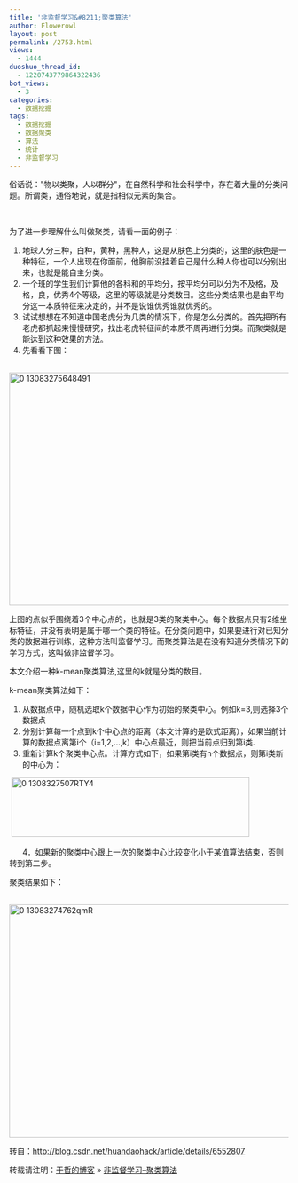 ```yaml
---
title: '非监督学习&#8211;聚类算法'
author: Flowerowl
layout: post
permalink: /2753.html
views:
  - 1444
duoshuo_thread_id:
  - 1220743779864322436
bot_views:
  - 3
categories:
  - 数据挖掘
tags:
  - 数据挖掘
  - 数据聚类
  - 算法
  - 统计
  - 非监督学习
---
```

俗话说："物以类聚，人以群分"，在自然科学和社会科学中，存在着大量的分类问题。所谓类，通俗地说，就是指相似元素的集合。

 

为了进一步理解什么叫做聚类，请看一面的例子：

1.  地球人分三种，白种，黄种，黑种人，这是从肤色上分类的，这里的肤色是一种特征，一个人出现在你面前，他胸前没挂着自己是什么种人你也可以分别出来，也就是能自主分类。
2.  一个班的学生我们计算他的各科和的平均分，按平均分可以分为不及格，及格，良，优秀4个等级，这里的等级就是分类数目。这些分类结果也是由平均分这一本质特征来决定的，并不是说谁优秀谁就优秀的。
3.  试试想想在不知道中国老虎分为几类的情况下，你是怎么分类的。首先把所有老虎都抓起来慢慢研究，找出老虎特征间的本质不周再进行分类。而聚类就是能达到这种效果的方法。
4.  先看看下图：

 <img title="0_13083275648491.gif" src="http://lazynight.me/wp-content/uploads/2012/12/0_13083275648491.gif" alt="0 13083275648491" width="561" height="420" border="0" />

上图的点似乎围绕着3个中心点的，也就是3类的聚类中心。每个数据点只有2维坐标特征，并没有表明是属于哪一个类的特征。在分类问题中，如果要进行对已知分类的数据进行训练，这种方法叫监督学习。而聚类算法是在没有知道分类情况下的学习方式，这叫做非监督学习。

本文介绍一种k-mean聚类算法,这里的k就是分类的数目。

k-mean聚类算法如下：

1.  从数据点中，随机选取k个数据中心作为初始的聚类中心。例如k=3,则选择3个数据点
2.  分别计算每一个点到k个中心点的距离（本文计算的是欧式距离），如果当前计算的数据点离第i个（i=1,2,…,k）中心点最近，则把当前点归到第i类.
3.  重新计算k个聚类中心点。计算方式如下，如果第i类有n个数据点，则第i类新的中心为：

 <img title="0_1308327507RTY4.gif" src="http://lazynight.me/wp-content/uploads/2012/12/0_1308327507RTY4.gif" alt="0 1308327507RTY4" width="429" height="107" border="0" />

      4．如果新的聚类中心跟上一次的聚类中心比较变化小于某值算法结束，否则转到第二步。

聚类结果如下：

 <img title="0_13083274762qmR.gif" src="http://lazynight.me/wp-content/uploads/2012/12/0_13083274762qmR.gif" alt="0 13083274762qmR" width="560" height="420" border="0" />

转自：http://blog.csdn.net/huandaohack/article/details/6552807

转载请注明：[于哲的博客][1] &raquo; [非监督学习&#8211;聚类算法][2]

 [1]: http://lazynight.me
 [2]: http://lazynight.me/2753.html